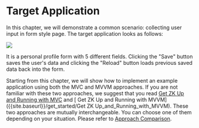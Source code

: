 # Target Application


In this chapter, we will demonstrate a common scenario: collecting user
input in form style page. The target application looks as follows:

![]({{site.baseurl}}/zk_essentials/images/ze-ch5-app.png)

It is a personal profile form with 5 different fields. Clicking the
"Save" button saves the user's data and clicking the "Reload" button
loads previous saved data back into the form.

Starting from this chapter, we will show how to implement an example
application using both the MVC and MVVM approaches. If you are not
familiar with these two approaches, we suggest that you read [ Get ZK Up
and Running with
MVC]({{site.baseurl}}/get_started/Get_ZK_Up_and_Running_with_MVC) and [
Get ZK Up and Running with
MVVM]({{site.baseurl}}/get_started/Get ZK Up_and_Running_with_MVVM).
These two approaches are mutually interchangeable. You can choose one of
them depending on your situation. Please refer to [ Approach
Comparison]({{site.baseurl}}/get_started/Get_ZK_Up_and_Running_with_MVVM#Approach_Comparison).

